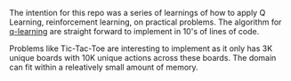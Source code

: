 The intention for this repo was a series of learnings of how to apply Q Learning, reinforcement learning, on practical problems.  The algorithm for [q-learning](https://en.wikipedia.org/wiki/Q-learning) are straight forward to implement in 10's of lines of code.

Problems like Tic-Tac-Toe are interesting to implement as it only has 3K unique boards with 10K unique actions across these boards.  The domain can fit within a releatively small amount of memory.


